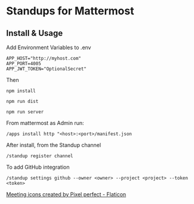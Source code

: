 # Standups for Mattermost

## Install & Usage
Add Environment Variables to .env
```
APP_HOST="http://myhost.com"
APP_PORT=4005
APP_JWT_TOKEN="OptionalSecret"
```
Then 
```
npm install

npm run dist

npm run server
```

From mattermost as Admin run:
```
/apps install http "<host>:<port>/manifest.json
```

After install, from the Standup channel
```
/standup register channel
```

To add GitHub integration
```
/standup settings github --owner <owner> --project <project> --token <token>
```

<a href="https://www.flaticon.com/free-icons/meeting" title="meeting icons">Meeting icons created by Pixel perfect - Flaticon</a>

